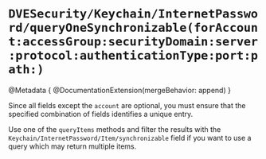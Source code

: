 # ``DVESecurity/Keychain/InternetPassword/queryOneSynchronizable(forAccount:accessGroup:securityDomain:server:protocol:authenticationType:port:path:)``

@Metadata {
    @DocumentationExtension(mergeBehavior: append)
}

Since all fields except the `account` are optional, you must ensure that the specified combination of fields identifies a unique entry.

Use one of the `queryItems` methods and filter the results with the ``Keychain/InternetPassword/Item/synchronizable`` field if you want to use a query which may return multiple items.
